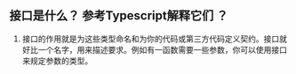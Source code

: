 ## 接口是什么？ 参考Typescript解释它们 ？
1.  接口的作用就是为这些类型命名和为你的代码或第三方代码定义契约。接口就好比一个名字，用来描述要求。例如有一函数需要一些参数，你可以使用接口来规定参数的类型。
